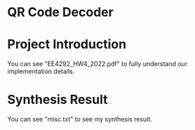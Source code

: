 # QR Code Decoder

# Project Introduction
You can see "EE4292_HW4_2022.pdf" to fully understand our implementation details. 

# Synthesis Result
You can see "misc.txt" to see my synthesis result.

